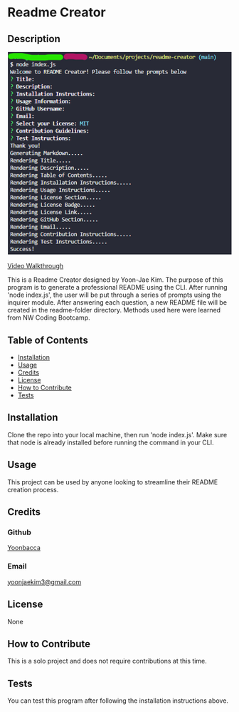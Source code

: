 # Readme Creator
## Description
![Readme Creator](./assets/images/screenshot.png)

[Video Walkthrough](https://drive.google.com/file/d/19_hFuzARAdhmeSqaUb0yfeeF5K2VJMox/view)

This is a Readme Creator designed by Yoon-Jae Kim. The purpose of this program is to generate a professional README using the CLI. After running 'node index.js', the user will be put through a series of prompts using the inquirer module. After answering each question, a new README file will be created in the readme-folder directory. Methods used here were learned from NW Coding Bootcamp.

## Table of Contents
- [Installation](#installation)
- [Usage](#usage)
- [Credits](#credits)
- [License](#license)
- [How to Contribute](#how-to-contribute)
- [Tests](#tests)

## Installation
Clone the repo into your local machine, then run 'node index.js'. Make sure that node is already installed before running the command in your CLI.

## Usage
This project can be used by anyone looking to streamline their README creation process.

## Credits
### Github
[Yoonbacca](https://github.com/Yoonbacca)
### Email
[yoonjaekim3@gmail.com](yoonjaekim3@gmail.com)

## License
None

## How to Contribute
This is a solo project and does not require contributions at this time.

## Tests
You can test this program after following the installation instructions above.
  
